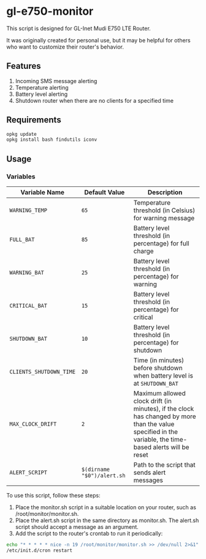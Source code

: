 # gl-e750-monitor

This script is designed for GL-Inet Mudi E750 LTE Router.

It was originally created for personal use, but it may be helpful for others who want to customize their router's behavior.

## Features

1. Incoming SMS message alerting
2. Temperature alerting
3. Battery level alerting
4. Shutdown router when there are no clients for a specified time

## Requirements
```bash
opkg update
opkg install bash findutils iconv
```

## Usage

### Variables

| Variable Name          | Default Value | Description                                             |
| ---------------------- | ------------- | ------------------------------------------------------- |
| `WARNING_TEMP`         | `65`          | Temperature threshold (in Celsius) for warning message  |
| `FULL_BAT`             | `85`          | Battery level threshold (in percentage) for full charge |
| `WARNING_BAT`          | `25`          | Battery level threshold (in percentage) for warning     |
| `CRITICAL_BAT`         | `15`          | Battery level threshold (in percentage) for critical    |
| `SHUTDOWN_BAT`         | `10`          | Battery level threshold (in percentage) for shutdown    |
| `CLIENTS_SHUTDOWN_TIME`| `20`          | Time (in minutes) before shutdown when battery level is at `SHUTDOWN_BAT`  |
| `MAX_CLOCK_DRIFT`      | `2`           | Maximum allowed clock drift (in minutes), if the clock has changed by more than the value specified in the variable, the time-based alerts will be reset |
| `ALERT_SCRIPT`         | `$(dirname "$0")/alert.sh` | Path to the script that sends alert messages  |

To use this script, follow these steps:

1. Place the monitor.sh script in a suitable location on your router, such as /root/monitor/monitor.sh.
2. Place the alert.sh script in the same directory as monitor.sh. The alert.sh script should accept a message as an argument.
3. Add the script to the router's crontab to run it periodically:
```bash
echo "* * * * * nice -n 19 /root/monitor/monitor.sh >> /dev/null 2>&1" >> /etc/crontabs/root
/etc/init.d/cron restart
```
